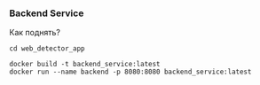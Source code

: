 ### Backend Service 

Как поднять? 

```docker
cd web_detector_app 

docker build -t backend_service:latest
docker run --name backend -p 8080:8080 backend_service:latest
```